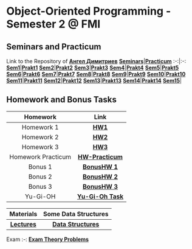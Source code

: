 # Object-Oriented Programming - Semester 2 @ FMI



## **Seminars and Practicum**
Link to the Repository of [**Ангел Димитриев**](https://github.com/Angeld55/Object-oriented_programming_FMI)
[**Seminars**](https://github.com/RoronoaFilip/Object-Oriented_Programming/tree/main/Seminars/Seminars)|[**Practicum**](https://github.com/RoronoaFilip/Object-Oriented_Programming/tree/main/Seminars/Practicum)
:-:|:-:
[**Sem1**](https://github.com/RoronoaFilip/Object-Oriented_Programming/tree/main/Seminars/Seminars/Sem.1)|[**Prakt1**](https://github.com/RoronoaFilip/Object-Oriented_Programming/tree/main/Seminars/Practicum/Pract.1)
[**Sem2**](https://github.com/RoronoaFilip/Object-Oriented_Programming/tree/main/Seminars/Seminars/Sem.2)|[**Prakt2**](https://github.com/RoronoaFilip/Object-Oriented_Programming/tree/main/Seminars/Practicum/Pract.2)
[**Sem3**](https://github.com/RoronoaFilip/Object-Oriented_Programming/tree/main/Seminars/Seminars/Sem.3)|[**Prakt3**](https://github.com/RoronoaFilip/Object-Oriented_Programming/tree/main/Seminars/Practicum/Pract.3)
[**Sem4**](https://github.com/RoronoaFilip/Object-Oriented_Programming/tree/main/Seminars/Seminars/Sem.4)|[**Prakt4**](https://github.com/RoronoaFilip/Object-Oriented_Programming/tree/main/Seminars/Practicum/Pract.4)
[**Sem5**](https://github.com/RoronoaFilip/Object-Oriented_Programming/tree/main/Seminars/Seminars/Sem.5)|[**Prakt5**](https://github.com/RoronoaFilip/Object-Oriented_Programming/tree/main/Seminars/Practicum/Pract.5)
[**Sem6**](https://github.com/RoronoaFilip/Object-Oriented_Programming/tree/main/Seminars/Seminars/Sem.6)|[**Prakt6**](https://github.com/RoronoaFilip/Object-Oriented_Programming/tree/main/Seminars/Practicum/Pract.6)
[**Sem7**](https://github.com/RoronoaFilip/Object-Oriented_Programming/tree/main/Seminars/Seminars/Sem.7)|[**Prakt7**](https://github.com/RoronoaFilip/Object-Oriented_Programming/tree/main/Seminars/Practicum/Pract.7)
[**Sem8**](https://github.com/RoronoaFilip/Object-Oriented_Programming/tree/main/Seminars/Seminars/Sem.8)|[**Prakt8**](https://github.com/RoronoaFilip/Object-Oriented_Programming/tree/main/Seminars/Practicum/Pract.8)
[**Sem9**](https://github.com/RoronoaFilip/Object-Oriented_Programming/tree/main/Seminars/Seminars/Sem.9)|[**Prakt9**](https://github.com/RoronoaFilip/Object-Oriented_Programming/tree/main/Seminars/Practicum/Pract.9)
[**Sem10**](https://github.com/RoronoaFilip/Object-Oriented_Programming/tree/main/Seminars/Seminars/Sem.10)|[**Prakt10**](https://github.com/RoronoaFilip/Object-Oriented_Programming/tree/main/Seminars/Practicum/Pract.10)
[**Sem11**](https://github.com/RoronoaFilip/Object-Oriented_Programming/tree/main/Seminars/Seminars/Sem.11)|[**Prakt11**](https://github.com/RoronoaFilip/Object-Oriented_Programming/tree/main/Seminars/Practicum/Pract.11)
[**Sem12**](https://github.com/RoronoaFilip/Object-Oriented_Programming/tree/main/Seminars/Seminars/Sem.12)|[**Prakt12**](https://github.com/RoronoaFilip/Object-Oriented_Programming/tree/main/Seminars/Practicum/Pract.12)
[**Sem13**](https://github.com/RoronoaFilip/Object-Oriented_Programming/tree/main/Seminars/Seminars/Sem.13)|[**Prakt13**](https://github.com/RoronoaFilip/Object-Oriented_Programming/tree/main/Seminars/Practicum/Pract.13)
[**Sem14**](https://github.com/RoronoaFilip/Object-Oriented_Programming/tree/main/Seminars/Seminars/Sem.14)|[**Prakt14**](https://github.com/RoronoaFilip/Object-Oriented_Programming/tree/main/Seminars/Practicum/Pract.14)
[**Sem15**](https://github.com/RoronoaFilip/Object-Oriented_Programming/tree/main/Seminars/Seminars/Sem.15)|

## **Homework and Bonus Tasks**
Homework|Link
:-:|:-:
Homework 1|[**HW1**](https://github.com/RoronoaFilip/Object-Oriented_Programming/tree/main/Homework/HW1)
Homework 2|[**HW2**](https://github.com/RoronoaFilip/Object-Oriented_Programming/tree/main/Homework/HW2)
Homework 3|[**HW3**](https://github.com/RoronoaFilip/Object-Oriented_Programming/tree/main/Homework/HW3)
Homework Practicum|[**HW-Practicum**](https://github.com/RoronoaFilip/Object-Oriented_Programming/tree/main/Homework/HW-Practicum)
Bonus 1|[**BonusHW 1**](https://github.com/RoronoaFilip/Object-Oriented_Programming/tree/main/Homework/Bonus)
Bonus 2|[**BonusHW 2**](https://github.com/RoronoaFilip/Object-Oriented_Programming/tree/main/Homework/Bonus2)
Bonus 3|[**BonusHW 3**](https://github.com/RoronoaFilip/Object-Oriented_Programming/tree/main/Homework/Bonus3)
Yu-Gi-OH|[**Yu-Gi-Oh Task**](https://github.com/RoronoaFilip/Object-Oriented_Programming/tree/main/Homework/Yu-Gi-OH)

Materials | Some Data Structures
:-:|:-:
[**Lectures**](https://github.com/RoronoaFilip/Object-Oriented_Programming/tree/main/Lectures)| [**Data Structures**](https://github.com/RoronoaFilip/Data_Structures_And_Algorithms/tree/main/Data_Structures)

Exam
:-:
[**Exam Theory Problems**](https://github.com/RoronoaFilip/Object-Oriented_Programming/tree/main/Exam/ExamThemes.pdf)
